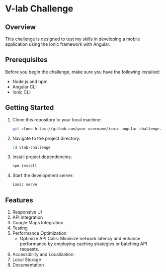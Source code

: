 # V-lab Challenge

## Overview

This challenge is designed to test my skills in developing a mobile application using the Ionic framework with Angular.

## Prerequisites

Before you begin the challenge, make sure you have the following installed:

- Node.js and npm
- Angular CLI
- Ionic CLI

## Getting Started

1. Clone this repository to your local machine:

   ```bash
   git clone https://github.com/your-username/ionic-angular-challenge.git
   ```

2. Navigate to the project directory:

   ```bash
   cd vlab-challenge
   ```

3. Install project dependencies:
   ```bash
   npm install
   ```
4. Start the development server:
   ```bash
   ionic serve
   ```

## Features

1. Responsive UI
2. API Integration
3. Google Maps Integration
4. Testing
5. Performance Optimization:
   - Optimize API Calls: Minimize network latency and enhance performance by employing caching strategies or batching API requests.
6. Accessibility and Localization:
7. Local Storage
8. Documentation
